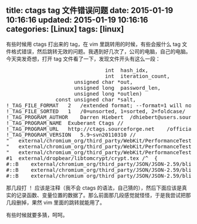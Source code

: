 title: ctags tag 文件错误问题
date: 2015-01-19 10:16:16
updated: 2015-01-19 10:16:16
categories: [Linux]
tags: [linux]
---

有些时候用 ctags 打出来的 tag，在 vim 里跳转用的时候，有些会报什么 tag 文件格式错误，然后跳转无效的问题。我遇到好几次了，公司的电脑，自己的电脑。今天突发奇想，打开 tag 文件看了一下，发现文件开头有这么一段：

<pre config="brush:bash;toolbar:false;">
                                int  hash_idx,
                                int  iteration_count,  
                      unsigned char *out,
                      unsigned long  password_len, 
                      unsigned long *outlen)
                const unsigned char *salt, 
!_TAG_FILE_FORMAT   2   /extended format; --format=1 will not append ;" to lines/
!_TAG_FILE_SORTED   1   /0=unsorted, 1=sorted, 2=foldcase/
!_TAG_PROGRAM_AUTHOR    Darren Hiebert  /dhiebert@users.sourceforge.net/
!_TAG_PROGRAM_NAME  Exuberant Ctags //
!_TAG_PROGRAM_URL   http://ctags.sourceforge.net    /official site/
!_TAG_PROGRAM_VERSION   5.9~svn20110310 //
"   external/chromium_org/third_party/WebKit/PerformanceTests/SunSpider/tests/sunspider-0.9.1/string-tagcloud.js    /^            '\\r': '\\\\r',$/;"   p
"   external/chromium_org/third_party/WebKit/PerformanceTests/SunSpider/tests/sunspider-0.9/string-tagcloud.js  /^            '\\r': '\\\\r',$/;"   p
"   external/chromium_org/third_party/WebKit/PerformanceTests/SunSpider/tests/sunspider-1.0/string-tagcloud.js  /^            '\\r': '\\\\r',$/;"   p
#1  external/dropbear/libtomcrypt/crypt.tex /^  {                   % THESE headers.$/;"    s
#::B    external/chromium_org/third_party/JSON/JSON-2.59/blib/lib/JSON/backportPP/Compat5005.pm /^    sub B::SVp_IOK () { 0x01000000; }$/;" s
#::B    external/chromium_org/third_party/JSON/JSON-2.59/blib/lib/JSON/backportPP/Compat5005.pm /^    sub B::SVp_NOK () { 0x02000000; }$/;" s
#::B    external/chromium_org/third_party/JSON/JSON-2.59/blib/lib/JSON/backportPP/Compat5005.pm /^    sub B::SVp_POK () { 0x04000000; }$/;" s
</pre>

那几段打 ！ 应该是注释（我不会 ctags 的语法，自己猜的），然后下面应该是真实的记录函数、变量位置的数据了。那么前面那几段感觉就怪怪，于是我尝试把那几段删掉，果然 vim 里面的跳转就能用了。

有些时候就要多猜，呵呵。

